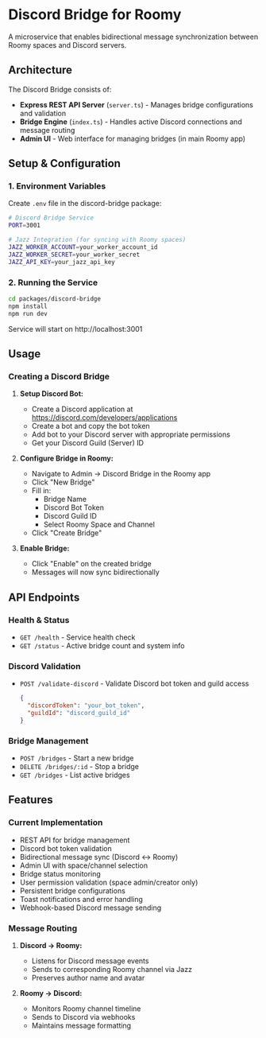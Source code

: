 # Discord Bridge for Roomy

A microservice that enables bidirectional message synchronization between Roomy spaces and Discord servers.

## Architecture

The Discord Bridge consists of:
- **Express REST API Server** (`server.ts`) - Manages bridge configurations and validation
- **Bridge Engine** (`index.ts`) - Handles active Discord connections and message routing
- **Admin UI** - Web interface for managing bridges (in main Roomy app)

## Setup & Configuration

### 1. Environment Variables
Create `.env` file in the discord-bridge package:
```bash
# Discord Bridge Service
PORT=3001

# Jazz Integration (for syncing with Roomy spaces)
JAZZ_WORKER_ACCOUNT=your_worker_account_id
JAZZ_WORKER_SECRET=your_worker_secret
JAZZ_API_KEY=your_jazz_api_key
```

### 2. Running the Service
```bash
cd packages/discord-bridge
npm install
npm run dev
```

Service will start on http://localhost:3001

## Usage

### Creating a Discord Bridge

1. **Setup Discord Bot:**
   - Create a Discord application at https://discord.com/developers/applications
   - Create a bot and copy the bot token
   - Add bot to your Discord server with appropriate permissions
   - Get your Discord Guild (Server) ID

2. **Configure Bridge in Roomy:**
   - Navigate to Admin → Discord Bridge in the Roomy app
   - Click "New Bridge"
   - Fill in:
     - Bridge Name
     - Discord Bot Token
     - Discord Guild ID
     - Select Roomy Space and Channel
   - Click "Create Bridge"

3. **Enable Bridge:**
   - Click "Enable" on the created bridge
   - Messages will now sync bidirectionally

## API Endpoints

### Health & Status
- `GET /health` - Service health check
- `GET /status` - Active bridge count and system info

### Discord Validation
- `POST /validate-discord` - Validate Discord bot token and guild access
  ```json
  {
    "discordToken": "your_bot_token",
    "guildId": "discord_guild_id"
  }
  ```

### Bridge Management
- `POST /bridges` - Start a new bridge
- `DELETE /bridges/:id` - Stop a bridge
- `GET /bridges` - List active bridges

## Features

### Current Implementation
- REST API for bridge management
- Discord bot token validation
- Bidirectional message sync (Discord ↔ Roomy)
- Admin UI with space/channel selection
- Bridge status monitoring
- User permission validation (space admin/creator only)
- Persistent bridge configurations
- Toast notifications and error handling
- Webhook-based Discord message sending

### Message Routing
1. **Discord → Roomy:**
   - Listens for Discord message events
   - Sends to corresponding Roomy channel via Jazz
   - Preserves author name and avatar

2. **Roomy → Discord:**
   - Monitors Roomy channel timeline
   - Sends to Discord via webhooks
   - Maintains message formatting
